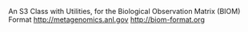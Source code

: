 An S3 Class with Utilities, for the Biological Observation Matrix (BIOM) Format
http://metagenomics.anl.gov
http://biom-format.org
